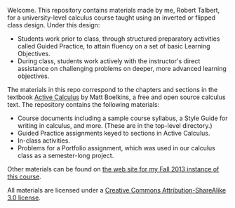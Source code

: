 Welcome. This repository contains materials made by me, Robert Talbert, for a university-level calculus course taught using an inverted or flipped class design. Under this design: 

+ Students work prior to class, through structured preparatory activities called Guided Practice, to attain fluency on a set of basic Learning Objectives. 
+ During class, students work actively with the instructor's direct assistance on challenging problems on deeper, more advanced learning objectives. 

The materials in this repo correspond to the chapters and sections in the textbook [Active Calculus](http://faculty.gvsu.edu/boelkinm/Home/Download.html) by Matt Boelkins, a free and open source calculus text. The repository contains the following materials: 

- Course documents including a sample course syllabus, a Style Guide for writing in calculus, and more. (These are in the top-level directory.)
- Guided Practice assignments keyed to sections in Active Calculus. 
- In-class activities. 
- Problems for a Portfolio assignment, which was used in our calculus class as a semester-long project.  

Other materials can be found on [the web site for my Fall 2013 instance of this course](http://teaching.proftalbert.com/mth201f13). 

All materials are licensed under a [Creative Commons Attribution-ShareAlike 3.0 license](http://creativecommons.org/licenses/by-sa/3.0/us/). 